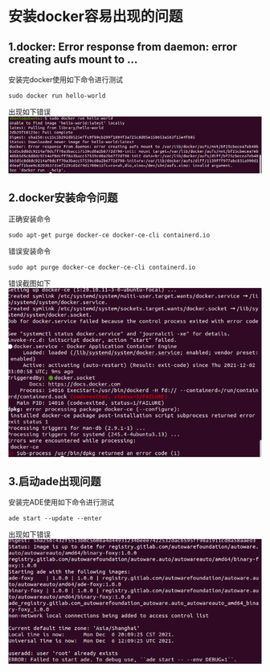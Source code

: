 # 安装docker容易出现的问题  
## 1.docker: Error response from daemon: error creating aufs   mount to ...  
安装完docker使用如下命令进行测试  
```
sudo docker run hello-world
```
出现如下错误  
![baidu](https://github.com/AlbertKisa/AutowareAuto/blob/main/img/aufs_mount.png)

## 2.docker安装命令问题
正确安装命令  
```
sudo apt-get purge docker-ce docker-ce-cli containerd.io
```
错误安装命令  
```
sudo apt purge docker-ce docker-ce-cli containerd.io
```
错误截图如下  
![apt-get](https://github.com/AlbertKisa/AutowareAuto/blob/main/img/apt-get.png)  

## 3.启动ade出现问题  
安装完ADE使用如下命令进行测试  
```
ade start --update --enter  
```
出现如下错误  
![adeError](https://github.com/AlbertKisa/AutowareAuto/blob/main/img/startADE.png)  